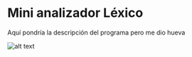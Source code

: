 # Mini analizador Léxico

Aquí pondría la descripción del programa pero me dio hueva

![alt text](https://twitter.com/thefamousfrooy/status/983922350809931777)